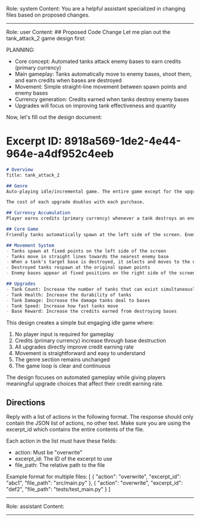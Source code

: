 Role: system
Content: You are a helpful assistant specialized in changing files based on proposed changes.
__________________
Role: user
Content: ## Proposed Code Change
Let me plan out the tank_attack_2 game design first:

PLANNING:
- Core concept: Automated tanks attack enemy bases to earn credits (primary currency)
- Main gameplay: Tanks automatically move to enemy bases, shoot them, and earn credits when bases are destroyed
- Movement: Simple straight-line movement between spawn points and enemy bases
- Currency generation: Credits earned when tanks destroy enemy bases
- Upgrades will focus on improving tank effectiveness and quantity

Now, let's fill out the design document:

# Excerpt ID: 8918a569-1de2-4e44-964e-a4df952c4eeb
```markdown docs/overview.md
# Overview
Title: tank_attack_2

## Genre
Auto-playing idle/incremental game. The entire game except for the upgrades is fully automated. The player will earn more of the primary currency over time

The cost of each upgrade doubles with each purchase.

## Currency Accumulation
Player earns credits (primary currency) whenever a tank destroys an enemy base. Each destroyed base awards a fixed amount of credits.

## Core Game
Friendly tanks automatically spawn at the left side of the screen. Enemy bases appear on the right side. Tanks move towards the nearest enemy base and attack it. When a base is destroyed, it respawns after a short delay. Tanks have a health bar and will be destroyed if they take too much damage from base defenses, but will respawn after a delay.

## Movement System
- Tanks spawn at fixed points on the left side of the screen
- Tanks move in straight lines towards the nearest enemy base
- When a tank's target base is destroyed, it selects and moves to the next nearest base
- Destroyed tanks respawn at the original spawn points
- Enemy bases appear at fixed positions on the right side of the screen

## Upgrades
- Tank Count: Increase the number of tanks that can exist simultaneously
- Tank Health: Increase the durability of tanks
- Tank Damage: Increase the damage tanks deal to bases
- Tank Speed: Increase how fast tanks move
- Base Reward: Increase the credits earned from destroying bases
```

This design creates a simple but engaging idle game where:
1. No player input is required for gameplay
2. Credits (primary currency) increase through base destruction
3. All upgrades directly improve credit earning rate
4. Movement is straightforward and easy to understand
5. The genre section remains unchanged
6. The game loop is clear and continuous

The design focuses on automated gameplay while giving players meaningful upgrade choices that affect their credit earning rate.

## Directions
Reply with a list of actions in the following format. The response should only contain the JSON list of actions, no other text.
Make sure you are using the excerpt_id which contains the entire contents of the file.

Each action in the list must have these fields:
- action: Must be "overwrite"
- excerpt_id: The ID of the excerpt to use
- file_path: The relative path to the file

Example format for multiple files:
[
    {
        "action": "overwrite",
        "excerpt_id": "abc1",
        "file_path": "src/main.py"
    },
    {
        "action": "overwrite",
        "excerpt_id": "def2",
        "file_path": "tests/test_main.py"
    }
]
__________________
Role: assistant
Content: 
__________________
